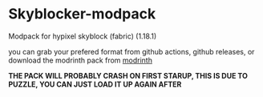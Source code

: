 # Skyblocker-modpack

Modpack for hypixel skyblock (fabric) (1.18.1)

you can grab your prefered format from github actions, github releases, or download the modrinth pack from [modrinth](https://modrinth.com/modpack/skyblocker-modpack)

**THE PACK WILL PROBABLY CRASH ON FIRST STARUP, THIS IS DUE TO PUZZLE, YOU CAN JUST LOAD IT UP AGAIN AFTER**
